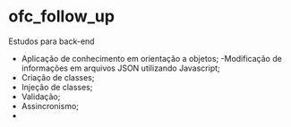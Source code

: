 # ofc_follow_up
Estudos para back-end

- Aplicação de conhecimento em orientação a objetos;
-Modificação de informações em arquivos JSON utilizando Javascript;
-  Criação de classes;
- Injeção de classes;
- Validação;
- Assincronismo;
- 
